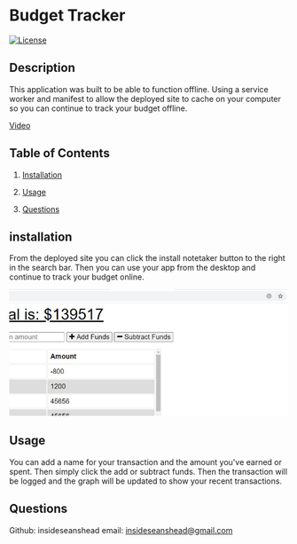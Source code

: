 # Budget Tracker
[![License](https://img.shields.io/badge/License-MIT-yellow.svg)](https://opensource.org/licenses/MIT)

## Description
    
This application was built to be able to function offline. Using a service worker and manifest to allow the deployed site to cache on your computer so you can continue to track your budget offline.

[Video](https://drive.google.com/file/d/1Hsv6nXFCzr4mzz-TtjRCuXYRWPrN4Odh/view)

## Table of Contents
1. [Installation](#installation)
1. [Usage](#usage)

1. [Questions](#questions)

## installation
    
From the deployed site you can click the install notetaker button to the right in the search bar. Then you can use your app from the desktop and continue to track your budget online.

![PWA link](./assets/images/pwa.jpg)

## Usage
    
You can add a name for your transaction and the amount you've earned or spent. Then simply click the add or subtract funds. Then the transaction will be logged and the graph will be updated to show your recent transactions.
    
## Questions

Github: insideseanshead
email: insideseanshead@gmail.com